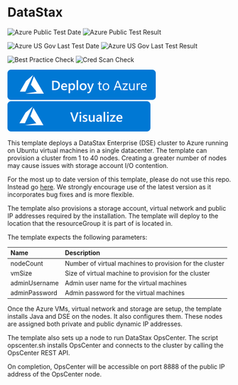 # DataStax

![Azure Public Test Date](https://azurequickstartsservice.blob.core.windows.net/badges/datastax/PublicLastTestDate.svg)
![Azure Public Test Result](https://azurequickstartsservice.blob.core.windows.net/badges/datastax/PublicDeployment.svg)

![Azure US Gov Last Test Date](https://azurequickstartsservice.blob.core.windows.net/badges/datastax/FairfaxLastTestDate.svg)
![Azure US Gov Last Test Result](https://azurequickstartsservice.blob.core.windows.net/badges/datastax/FairfaxDeployment.svg)

![Best Practice Check](https://azurequickstartsservice.blob.core.windows.net/badges/datastax/BestPracticeResult.svg)
![Cred Scan Check](https://azurequickstartsservice.blob.core.windows.net/badges/datastax/CredScanResult.svg)

[![Deploy To Azure](https://raw.githubusercontent.com/Azure/azure-quickstart-templates/master/1-CONTRIBUTION-GUIDE/images/deploytoazure.svg?sanitize=true)](https://portal.azure.com/#create/Microsoft.Template/uri/https%3A%2F%2Fraw.githubusercontent.com%2FAzure%2Fazure-quickstart-templates%2Fmaster%2Fdatastax%2Fazuredeploy.json)
[![Visualize](https://raw.githubusercontent.com/Azure/azure-quickstart-templates/master/1-CONTRIBUTION-GUIDE/images/visualizebutton.svg?sanitize=true)](http://armviz.io/#/?load=https%3A%2F%2Fraw.githubusercontent.com%2FAzure%2Fazure-quickstart-templates%2Fmaster%2Fdatastax%2Fazuredeploy.json)

This template deploys a DataStax Enterprise (DSE) cluster to Azure running on
Ubuntu virtual machines in a single datacenter. The template can provision a
cluster from 1 to 40 nodes. Creating a greater number of nodes may cause issues
with storage account I/O contention.

For the most up to date version of this template, please do not use this repo.
Instead go [here](https://github.com/DSPN/azure-resource-manager-dse). We
strongly encourage use of the latest version as it incorporates bug fixes and is
more flexible.

The template also provisions a storage account, virtual network and public IP
addresses required by the installation. The template will deploy to the location
that the resourceGroup it is part of is located in.

The template expects the following parameters:

| Name          | Description                                             |
| :------------ | :------------------------------------------------------ |
| nodeCount     | Number of virtual machines to provision for the cluster |
| vmSize        | Size of virtual machine to provision for the cluster    |
| adminUsername | Admin user name for the virtual machines                |
| adminPassword | Admin password for the virtual machines                 |

Once the Azure VMs, virtual network and storage are setup, the template installs
Java and DSE on the nodes. It also configures them. These nodes are assigned
both private and public dynamic IP addresses.

The template also sets up a node to run DataStax OpsCenter. The script
opscenter.sh installs OpsCenter and connects to the cluster by calling the
OpsCenter REST API.

On completion, OpsCenter will be accessible on port 8888 of the public IP
address of the OpsCenter node.
